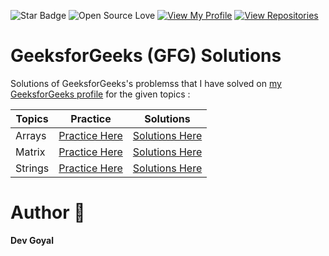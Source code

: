 ![Star Badge](https://img.shields.io/static/v1?label=%F0%9F%8C%9F&message=If%20Useful&style=style=flat&color=BC4E99)
![Open Source Love](https://badges.frapsoft.com/os/v1/open-source.svg?v=103)
[![View My Profile](https://img.shields.io/badge/View-My_Profile-green?logo=GitHub)](https://github.com/DevGoyalG)
[![View Repositories](https://img.shields.io/badge/View-My_Repositories-blue?logo=GitHub)](https://github.com/DevGoyalG?tab=repositories)

# GeeksforGeeks (GFG) Solutions
Solutions of GeeksforGeeks's problemss that I have solved on [my GeeksforGeeks profile](https://www.geeksforgeeks.org/user/devgoyalg/) for the given topics :

| Topics                    | Practice       | Solutions                 |
|-----------------------------------------------------------|-----------------------------------------------------------|-----------------------------------------------------------|
| Arrays        | [Practice Here](https://www.geeksforgeeks.org/explore?page=3&category=Arrays&sortBy=submissions) | [Solutions Here](https://github.com/DevGoyalG/GFG-Solutions/tree/main/Arrays) |
| Matrix        | [Practice Here](https://www.geeksforgeeks.org/explore?page=1&category=Matrix&sortBy=submissions) | [Solutions Here](https://github.com/DevGoyalG/GFG-Solutions/tree/main/Matrix) |
| Strings       | [Practice Here](https://www.geeksforgeeks.org/explore?page=1&category=Strings&sortBy=submissions) | [Solutions Here](https://github.com/DevGoyalG/GFG-Solutions/tree/main/Strings) |

# Author 🤖
**Dev Goyal**

